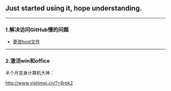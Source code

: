## Just started using it, hope understanding.
---
### 1.解决访问GitHub慢的问题
 * [更改host文件](https://github.com/Keen-YangZ/Demo/blob/master/GitHub%E6%9B%B4%E6%94%B9Hosts.md)
---

### 2.激活win和office

半个月变身计算机大神：

http://www.yishimei.cn/?=6rpk2
